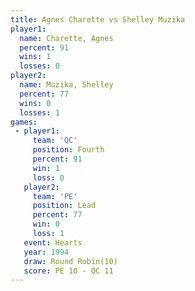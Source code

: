 ```yaml
---
title: Agnes Charette vs Shelley Muzika
player1:               
  name: Charette, Agnes
  percent: 91          
  wins: 1              
  losses: 0            
player2:               
  name: Muzika, Shelley
  percent: 77          
  wins: 0              
  losses: 1            
games:
 - player1:          
     team: 'QC'      
     position: Fourth
     percent: 91     
     win: 1          
     loss: 0         
   player2:        
     team: 'PE'    
     position: Lead
     percent: 77   
     win: 0        
     loss: 1       
   event: Hearts        
   year: 1994           
   draw: Round Robin(10)
   score: PE 10 - QC 11 
---
```

